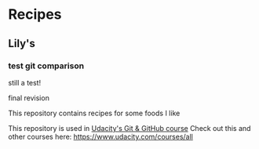 # Recipes

## Lily's

### test git comparison

still a test!

final revision

This repository contains recipes for some foods I like

This repository is used in [Udacity's Git & GitHub course](https://www.udacity.com/course/how-to-use-git-and-github--ud775)
Check out this and other courses here: https://www.udacity.com/courses/all
